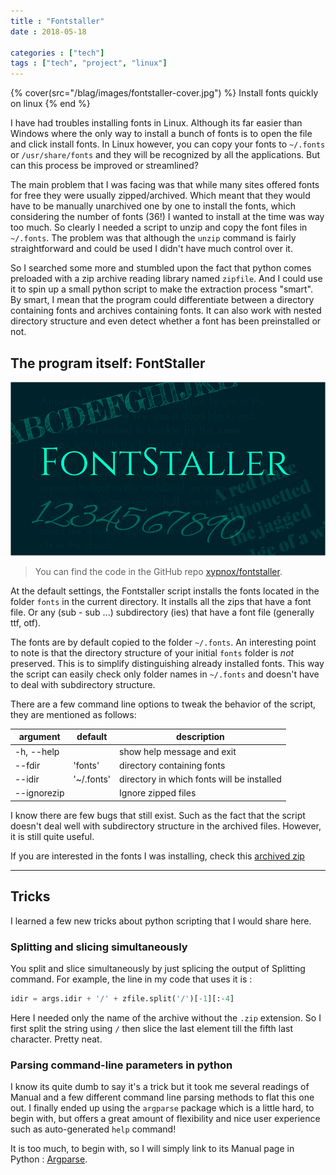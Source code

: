 ```yaml
---
title : "Fontstaller"
date : 2018-05-18

categories : ["tech"]
tags : ["tech", "project", "linux"]
---
```


{% cover(src="/blag/images/fontstaller-cover.jpg") %}
Install fonts quickly on linux
{% end %}

I have had troubles installing fonts in Linux. Although its far easier than Windows where the only way to install a bunch of fonts is to open the file and click install fonts. In Linux however, you can copy your fonts to `~/.fonts` or `/usr/share/fonts` and they will be recognized by all the applications. But can this process be improved or streamlined?

The main problem that I was facing was that while many sites offered fonts for free they were usually zipped/archived. Which meant that they would have to be manually unarchived one by one to install the fonts, which considering the number of fonts (36!) I wanted to install at the time was way too much. So clearly I needed a script to unzip and copy the font files in `~/.fonts`. The problem was that although the `unzip` command is fairly straightforward and could be used I didn't have much control over it.

So I searched some more and stumbled upon the fact that python comes preloaded with a zip archive reading library named `zipfile`. And I could use it to spin up a small python script to make the extraction process "smart". By smart, I mean that the program could differentiate between a directory containing fonts and archives containing fonts. It can also work with nested directory structure and even detect whether a font has been preinstalled or not.

## The program itself: FontStaller

![Logo](https://raw.githubusercontent.com/xypnox/fontstaller/master/fontstaller-logo.png)

> You can find the code in the GitHub repo [xypnox/fontstaller](https://github.com/xypnox/fontstaller/).

At the default settings, the Fontstaller script installs the fonts located in the folder `fonts` in the current directory. It installs all the zips that have a font file. Or any (sub - sub ...) subdirectory (ies) that have a font file (generally ttf, otf).

The fonts are by default copied to the folder `~/.fonts`. An interesting point to note is that the directory structure of your initial `fonts` folder is _not_ preserved. This is to simplify distinguishing already installed fonts. This way the script can easily check only folder names in `~/.fonts` and doesn't have to deal with subdirectory structure.

There are a few command line options to tweak the behavior of the script, they are mentioned as follows:

| argument      | default    | description                                |
| ------------- | ---------- | ------------------------------------------ |
| -h, \-\-help  |            | show help message and exit                 |
| \-\-fdir      | 'fonts'    | directory containing fonts                 |
| \-\-idir      | '~/.fonts' | directory in which fonts will be installed |
| \-\-ignorezip |            | Ignore zipped files                        |

I know there are few bugs that still exist. Such as the fact that the script doesn't deal well with subdirectory structure in the archived files. However, it is still quite useful.

If you are interested in the fonts I was installing, check this [archived zip](https://github.com/xypnox/fontstaller/releases/download/v1.0.0/fonts.zip)

---

## Tricks

I learned a few new tricks about python scripting that I would share here.

### Splitting and slicing simultaneously

You split and slice simultaneously by just splicing the output of Splitting command. For example, the line in my code that uses it is :

```python
idir = args.idir + '/' + zfile.split('/')[-1][:-4]
```

Here I needed only the name of the archive without the `.zip` extension. So I first split the string using `/` then slice the last element till the fifth last character. Pretty neat.

### Parsing command-line parameters in python

I know its quite dumb to say it's a trick but it took me several readings of Manual and a few different command line parsing methods to flat this one out. I finally ended up using the `argparse` package which is a little hard, to begin with, but offers a great amount of flexibility and nice user experience such as auto-generated `help` command!

It is too much, to begin with, so I will simply link to its Manual page in Python : [Argparse](https://docs.python.org/3.6/library/argparse.html).
